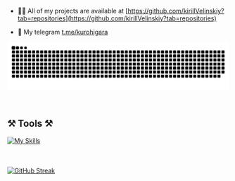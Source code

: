 - 👨‍💻 All of my projects are available at [https://github.com/kirillVelinskiy?tab=repositories](https://github.com/kirillVelinskiy?tab=repositories)

- 💬 My telegram [t.me/kurohigara](https://t.me/kurohigara)

<p>
<picture>
    <source
      media="(prefers-color-scheme: dark)"
      srcset="https://raw.githubusercontent.com/platane/snk/output/github-contribution-grid-snake-dark.svg"
    />
    <source
      media="(prefers-color-scheme: light)"
      srcset="https://raw.githubusercontent.com/platane/snk/output/github-contribution-grid-snake.svg"
    />
    <img
      alt="github contribution grid snake animation"
      src="https://raw.githubusercontent.com/platane/snk/output/github-contribution-grid-snake.svg"
    />
  </picture>
</p>

<br>
<h2>⚒️ Tools ⚒️</h2>

[![My Skills](https://skillicons.dev/icons?i=cs,linux,ubuntu,python,django,fastapi,flask,redis,selenium,postgresql)](https://skillicons.dev)

<br>
  <div>
    <a href="https://git.io/streak-stats">
      <img src="https://github-readme-streak-stats-seven-azure.vercel.app?user=KirillVelinskiy&theme=tokyonight-duo" alt="GitHub Streak" style="margin-top: 20px;"/>
    </a>
  </div>


